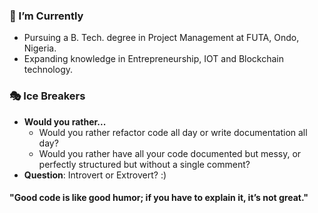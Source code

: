 ### 🌱 I’m Currently
- Pursuing a B. Tech. degree in Project Management at FUTA, Ondo, Nigeria.
- Expanding knowledge in Entrepreneurship, IOT and Blockchain technology. 

### 🎭 Ice Breakers
* **Would you rather...**
  * Would you rather refactor code all day or write documentation all day?
  * Would you rather have all your code documented but messy, or perfectly structured but without a single comment?
* **Question**: Introvert or Extrovert? :)
 
#### **"Good code is like good humor; if you have to explain it, it’s not great."**


<!-- </br>
💼 Work Experience
- **Front-end Developer at Studio Doresh @ Remote (Full-time) • 2021-2022: </br>Worked in a team of diverse individuals under mentorship to create marketing, dynamic and responsive applications.
-->

<!-- #### 📫 Should you wish to connect 
I'm open to discussing collaboration opportunities and sharing ideas. Lets explore potential avenues where we can contribute to the ever-evolving digital landscape together.

- [Telegram](https://t.me/everurstruly)
- [LinkedIn](https://www.linkedin.com/in/everurstruly)
-->
<!-- - Check out my [Resume](link-to-your-resume) for more details about my experience and projects! -->

<!--
### 🎭 Fun Facts & Ice Breakers
Would you rather refactor code all day or write documentation all day?

- **Movie Buff:** I’m a fan of classic and romantic films like *Friends with Benefits* and *How I Met Your Mother.* What’s your favorite movie?
- **Hobbyist Developer:** I love working on personal projects and tackling new coding challenges. Have any interesting projects or challenges to share?
- **Music Lover:** My playlist is a mix of Afro, Classical, Blues, and Drill. What’s on your playlist these days?
- **Fitness Enthusiast:** I’m working to build strength and aim to bench press 140 kg by November. Got any fitness tips or routines?
- **Travel Enthusiast:** I’m captivated by the idea of traveling and exploring new places. What’s your dream travel destination?
- **Furry Animal Fan:** I adore furry animals, especially dogs, and enjoy spending time with them. Any cute animal stories or tips for pet care?
- **Philosophical Thinker:** I enjoy exploring life's big questions and different perspectives. What philosophical ideas or concepts intrigue you?

Feel free to connect and share your thoughts or tips on any of these topics!
-->

